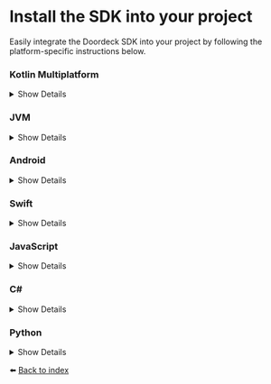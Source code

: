 # Install the SDK into your project

Easily integrate the Doordeck SDK into your project by following the platform-specific instructions below.

### Kotlin Multiplatform
<details>
<summary>Show Details</summary>

The Kotlin Multiplatform artifacts are available on [Maven Central](https://central.sonatype.com/artifact/com.doordeck.headless.sdk/doordeck-sdk).

```kotlin
// Add Maven Central repository
repositories {
    mavenCentral()
}

// Import the package in the common source set
implementation("com.doordeck.headless.sdk:doordeck-sdk:[SDK_VERSION]")
```

💡 **Supported Platforms:** JVM, Android, jsNode, jsBrowser, iOS (x64, ARM x64, simulator ARM x64), macOS (ARM x64), and mingW (x64).
</details>

### JVM
<details>
<summary>Show Details</summary>

The JVM artifacts are available on [Maven Central](https://central.sonatype.com/artifact/com.doordeck.headless.sdk/doordeck-sdk-jvm).

```kotlin
// Add Maven Central repository
repositories {
    mavenCentral()
}

// Import the JVM package
implementation("com.doordeck.headless.sdk:doordeck-sdk-jvm:[SDK_VERSION]")
```

💡 **Requirement:** Java SDK 1.8 or higher.
</details>

### Android
<details>
<summary>Show Details</summary>

The Android artifacts are available on [Maven Central](https://central.sonatype.com/artifact/com.doordeck.headless.sdk/doordeck-sdk-android).

```kotlin
// Add Maven Central repository
repositories {
    mavenCentral()
}

// Import the Android package
implementation("com.doordeck.headless.sdk:doordeck-sdk-android:[SDK_VERSION]")
```

💡 **Requirement:** Android SDK 26 or higher.
</details>

### Swift
<details>
<summary>Show Details</summary>

The iOS and macOS packages are available via [CocoaPods](https://cocoapods.org/pods/DoordeckSDK) and [Swift Package Manager (SPM)](https://github.com/doordeck/doordeck-headless-sdk-spm).

#### CocoaPods
```swift
pod 'DoordeckSDK', '~> [SDK_VERSION]'
```

#### Swift Package Manager
1. In Xcode, select **File > Add Package Dependencies...**.
2. Enter the URL: [https://github.com/doordeck/doordeck-headless-sdk-spm](https://github.com/doordeck/doordeck-headless-sdk-spm).
3. Choose **Up to next major version** from the dependency rule dropdown, and click **Add Package**.

💡 **Requirement:** iOS 14 or higher.
</details>

### JavaScript
<details>
<summary>Show Details</summary>

The JavaScript artifacts are available on [NPM](https://www.npmjs.com/package/@doordeck/doordeck-headless-sdk)

```bash
npm install @doordeck/doordeck-headless-sdk --save
```
</details>

### C#
<details>
<summary>Show Details</summary>

The Windows artifacts for C# are available on [NuGet](https://www.nuget.org/packages/Doordeck.Headless.Sdk).

```csharp
dotnet add package Doordeck.Headless.Sdk
```
💡 **Requirement:** In Visual Studio, it's necessary to enable the unsafe block with ```<AllowUnsafeBlocks>true</AllowUnsafeBlocks>```
</details>

### Python
<details>
<summary>Show Details</summary>

The Windows artifacts for Python are available on [PyPi](https://pypi.org/project/doordeck-headless-sdk/).

```python
pip install doordeck-headless-sdk
```

💡 **Requirement:** Python 3.13.2.
</details>

:arrow_left: [Back to index](01_INDEX.md)
